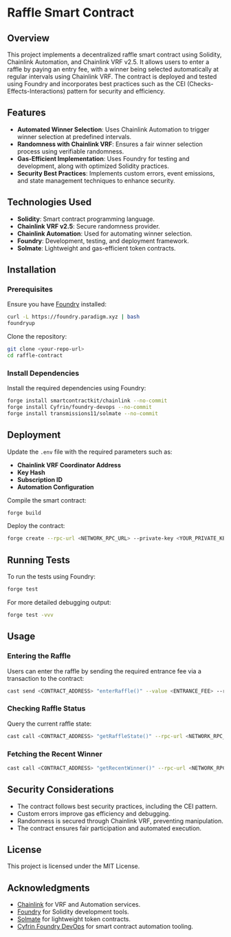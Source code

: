 # Raffle Smart Contract

## Overview

This project implements a decentralized raffle smart contract using Solidity, Chainlink Automation, and Chainlink VRF v2.5. It allows users to enter a raffle by paying an entry fee, with a winner being selected automatically at regular intervals using Chainlink VRF. The contract is deployed and tested using Foundry and incorporates best practices such as the CEI (Checks-Effects-Interactions) pattern for security and efficiency.

## Features

- **Automated Winner Selection**: Uses Chainlink Automation to trigger winner selection at predefined intervals.
- **Randomness with Chainlink VRF**: Ensures a fair winner selection process using verifiable randomness.
- **Gas-Efficient Implementation**: Uses Foundry for testing and development, along with optimized Solidity practices.
- **Security Best Practices**: Implements custom errors, event emissions, and state management techniques to enhance security.

## Technologies Used

- **Solidity**: Smart contract programming language.
- **Chainlink VRF v2.5**: Secure randomness provider.
- **Chainlink Automation**: Used for automating winner selection.
- **Foundry**: Development, testing, and deployment framework.
- **Solmate**: Lightweight and gas-efficient token contracts.

## Installation

### Prerequisites
Ensure you have [Foundry](https://github.com/foundry-rs/foundry) installed:
```sh
curl -L https://foundry.paradigm.xyz | bash
foundryup
```

Clone the repository:
```sh
git clone <your-repo-url>
cd raffle-contract
```

### Install Dependencies

Install the required dependencies using Foundry:
```sh
forge install smartcontractkit/chainlink --no-commit
forge install Cyfrin/foundry-devops --no-commit
forge install transmissions11/solmate --no-commit
```

## Deployment

Update the `.env` file with the required parameters such as:
- **Chainlink VRF Coordinator Address**
- **Key Hash**
- **Subscription ID**
- **Automation Configuration**

Compile the smart contract:
```sh
forge build
```

Deploy the contract:
```sh
forge create --rpc-url <NETWORK_RPC_URL> --private-key <YOUR_PRIVATE_KEY> src/Raffle.sol:Raffle --constructor-args <entranceFee> <interval> <vrfCoordinator> <gasLane> <subscriptionId> <callbackGasLimit>
```

## Running Tests

To run the tests using Foundry:
```sh
forge test
```

For more detailed debugging output:
```sh
forge test -vvv
```

## Usage

### Entering the Raffle
Users can enter the raffle by sending the required entrance fee via a transaction to the contract:
```sh
cast send <CONTRACT_ADDRESS> "enterRaffle()" --value <ENTRANCE_FEE> --rpc-url <NETWORK_RPC_URL> --private-key <YOUR_PRIVATE_KEY>
```

### Checking Raffle Status
Query the current raffle state:
```sh
cast call <CONTRACT_ADDRESS> "getRaffleState()" --rpc-url <NETWORK_RPC_URL>
```

### Fetching the Recent Winner
```sh
cast call <CONTRACT_ADDRESS> "getRecentWinner()" --rpc-url <NETWORK_RPC_URL>
```

## Security Considerations
- The contract follows best security practices, including the CEI pattern.
- Custom errors improve gas efficiency and debugging.
- Randomness is secured through Chainlink VRF, preventing manipulation.
- The contract ensures fair participation and automated execution.

## License

This project is licensed under the MIT License.

## Acknowledgments

- [Chainlink](https://chain.link/) for VRF and Automation services.
- [Foundry](https://github.com/foundry-rs/foundry) for Solidity development tools.
- [Solmate](https://github.com/transmissions11/solmate) for lightweight token contracts.
- [Cyfrin Foundry DevOps](https://github.com/Cyfrin/foundry-devops) for smart contract automation tooling.
